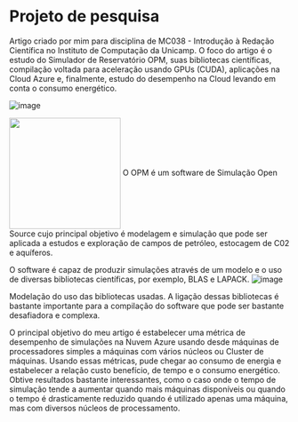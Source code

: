 # Projeto de pesquisa
Artigo criado por mim para disciplina de MC038 - Introdução à Redação Científica no Instituto de Computação da Unicamp. O foco do artigo é o estudo do Simulador de Reservatório OPM, suas bibliotecas científicas, compilação voltada para aceleração usando GPUs (CUDA), aplicações na Cloud Azure e, finalmente, estudo do desempenho na Cloud levando em conta o consumo energético.

![image](https://github.com/lima-agnaldo/OPM/blob/master/.files/Grid.jpg?raw=true)

<img align="center" src="https://github.com/lima-agnaldo/OPM/blob/master/.files/Grid.jpg?raw=true" height="200" />
O OPM é um software de Simulação Open Source cujo principal objetivo é modelagem e simulação que pode ser aplicada a estudos e exploração de campos de petróleo, estocagem de C02 e aquíferos.

O software é capaz de produzir simulações através de um modelo e o uso de diversas bibliotecas científicas, por exemplo, BLAS e LAPACK.
![image](https://github.com/lima-agnaldo/OPM/blob/master/.files/grafo_libs.jpg?raw=true)

Modelação do uso das bibliotecas usadas. A ligação dessas bibliotecas é bastante importante para a compilação do software que pode ser bastante desafiadora e complexa.


O principal objetivo do meu artigo é estabelecer uma métrica de desempenho de simulações na Nuvem Azure usando desde máquinas de processadores simples a máquinas com vários núcleos ou Cluster de máquinas. Usando essas métricas, pude chegar ao consumo de energia e estabelecer a relação custo benefício, de tempo e o consumo energético. Obtive resultados bastante interessantes, como o caso onde o tempo de simulação tende a aumentar quando mais máquinas disponíveis ou quando o tempo é drasticamente reduzido quando é utilizado apenas uma máquina, mas com diversos núcleos de processamento. 
